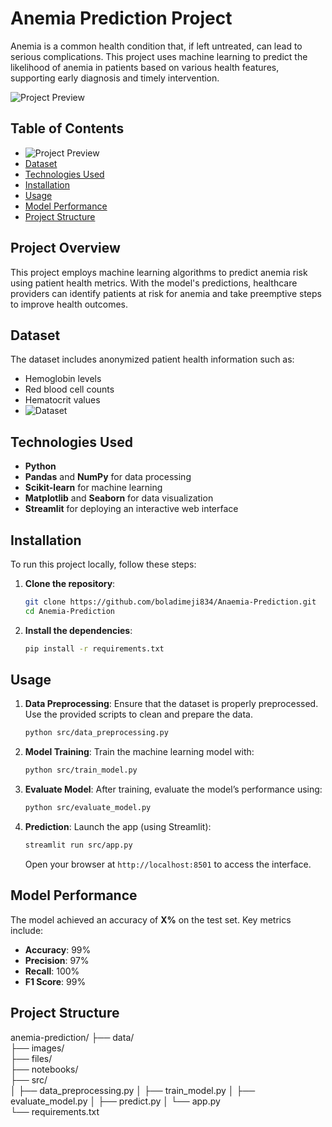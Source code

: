 # Anemia Prediction Project

Anemia is a common health condition that, if left untreated, can lead to serious complications. This project uses machine learning to predict the likelihood of anemia in patients based on various health features, supporting early diagnosis and timely intervention.

![Project Preview](images/project_preview.jpg)

## Table of Contents
- ![Project Preview](../images/project_preview.jpg)
- [Dataset](#dataset)
- [Technologies Used](#technologies-used)
- [Installation](#installation)
- [Usage](#usage)
- [Model Performance](#model-performance)
- [Project Structure](#project-structure)

## Project Overview
This project employs machine learning algorithms to predict anemia risk using patient health metrics. With the model's predictions, healthcare providers can identify patients at risk for anemia and take preemptive steps to improve health outcomes.

## Dataset
The dataset includes anonymized patient health information such as:
- Hemoglobin levels
- Red blood cell counts
- Hematocrit values
- ![Dataset](https://www.kaggle.com/datasets/humairmunir/anaemia-prediction-dataset?select=file_.csv)


## Technologies Used
- **Python**
- **Pandas** and **NumPy** for data processing
- **Scikit-learn** for machine learning
- **Matplotlib** and **Seaborn** for data visualization
- **Streamlit** for deploying an interactive web interface

## Installation
To run this project locally, follow these steps:

1. **Clone the repository**:
    ```bash
    git clone https://github.com/boladimeji834/Anaemia-Prediction.git
    cd Anemia-Prediction
    ```

2. **Install the dependencies**:
    ```bash
    pip install -r requirements.txt
    ```

## Usage
1. **Data Preprocessing**: Ensure that the dataset is properly preprocessed. Use the provided scripts to clean and prepare the data.
    ```bash
    python src/data_preprocessing.py
    ```

2. **Model Training**:
    Train the machine learning model with:
    ```bash
    python src/train_model.py
    ```

3. **Evaluate Model**:
    After training, evaluate the model’s performance using:
    ```bash
    python src/evaluate_model.py
    ```

4. **Prediction**:
   Launch the app (using Streamlit):
    ```bash
    streamlit run src/app.py
    ```
   Open your browser at `http://localhost:8501` to access the interface.

## Model Performance
The model achieved an accuracy of **X%** on the test set. Key metrics include:
- **Accuracy**: 99%
- **Precision**: 97%
- **Recall**: 100%
- **F1 Score**: 99%

## Project Structure
anemia-prediction/
├── data/    
├── images/  
├── files/  
├── notebooks/           
├── src/                 
│   ├── data_preprocessing.py
│   ├── train_model.py
│   ├── evaluate_model.py
│   ├── predict.py
│   └── app.py           
└── requirements.txt              

